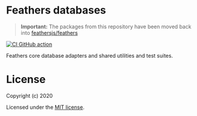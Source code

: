 # Feathers databases

> __Important:__ The packages from this repository have been moved back into [feathersjs/feathers](https://github.com/feathersjs/feathers)

[![CI GitHub action](https://github.com/feathersjs/hooks/workflows/Node%20CI/badge.svg)](https://github.com/feathersjs/hooks/actions?query=workflow%3A%22Node+CI%22)

Feathers core database adapters and shared utilities and test suites.

# License

Copyright (c) 2020

Licensed under the [MIT license](LICENSE).
